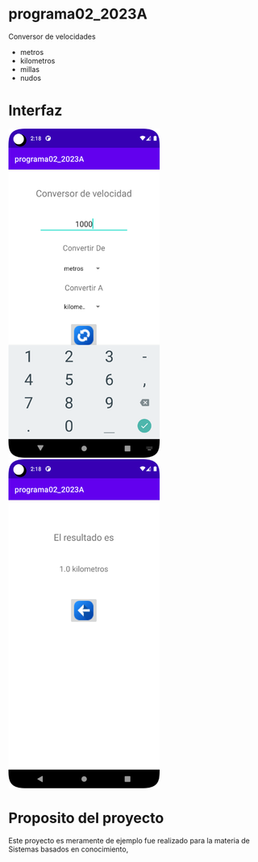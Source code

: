 # programa02_2023A

Conversor de velocidades 

* metros 
* kilometros
* millas
* nudos

# Interfaz
<img src="./Screenshot_20230523_211806.png" width="300px" text-align="center">
<img src="./Screenshot_20230523_211829.png" width="300px" text-align="center">

# Proposito del proyecto

Este proyecto es meramente de ejemplo fue realizado para la materia de Sistemas basados en conocimiento,   
